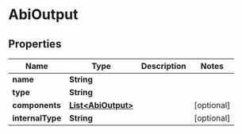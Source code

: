 

# AbiOutput


## Properties

| Name | Type | Description | Notes |
|------------ | ------------- | ------------- | -------------|
|**name** | **String** |  |  |
|**type** | **String** |  |  |
|**components** | [**List&lt;AbiOutput&gt;**](AbiOutput.md) |  |  [optional] |
|**internalType** | **String** |  |  [optional] |



